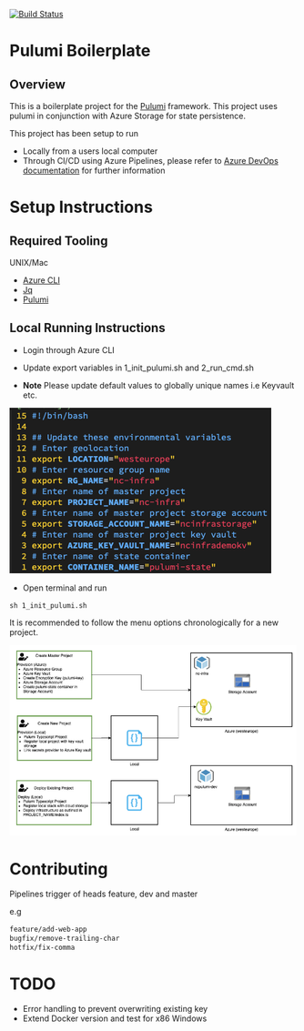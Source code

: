[![Build Status](https://dev.azure.com/nc-azure-thomas-kim/Pulumi/_apis/build/status/Pulumi?branchName=master)](https://dev.azure.com/nc-azure-thomas-kim/Pulumi/_build/latest?definitionId=1&branchName=master)

# Pulumi Boilerplate

## Overview
This is a boilerplate project for the [Pulumi](https://pulumi.com) framework. This project uses pulumi in conjunction with Azure Storage for state persistence.

This project has been setup to run 
- Locally from a users local computer
- Through CI/CD using Azure Pipelines, please refer to [Azure DevOps documentation](./docs/pipelines.md) for further information

# Setup Instructions

## Required Tooling 

UNIX/Mac

- [Azure CLI](https://docs.microsoft.com/en-gb/cli/azure/install-azure-cli)
- [Jq](https://formulae.brew.sh/formula/jq)
- [Pulumi](https://formulae.brew.sh/formula/pulumi)


## Local Running Instructions

- Login through Azure CLI

- Update export variables in 1_init_pulumi.sh and 2_run_cmd.sh

- **Note** Please update default values to globally unique names i.e Keyvault etc.

![Diagram](./docs/env.png)

- Open terminal and run 

```
sh 1_init_pulumi.sh
```

It is recommended to follow the menu options chronologically for a new project.

![Diagram](./docs/diagram.png)

# Contributing

Pipelines trigger of heads feature, dev and master

e.g

```
feature/add-web-app
bugfix/remove-trailing-char
hotfix/fix-comma
```

# TODO
- Error handling to prevent overwriting existing key
- Extend Docker version and test for x86 Windows

